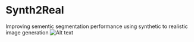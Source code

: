 # Synth2Real
Improving sementic segmentation performance using synthetic to realistic image generation
![Alt text](photos/syn.png)
